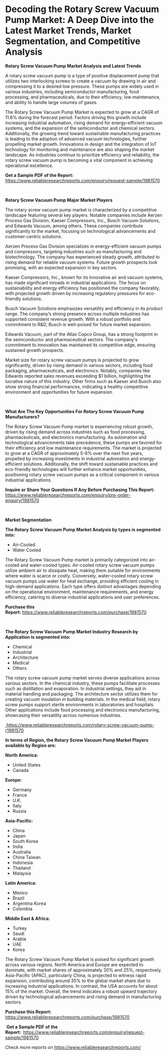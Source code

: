 <p><h1>Decoding the Rotary Screw Vacuum Pump Market: A Deep Dive into the Latest Market Trends, Market Segmentation, and Competitive Analysis</h1></p><p><strong>Rotary Screw Vacuum Pump Market Analysis and Latest Trends</strong></p>
<p><p>A rotary screw vacuum pump is a type of positive displacement pump that utilizes two interlocking screws to create a vacuum by drawing in air and compressing it to a desired low pressure. These pumps are widely used in various industries, including semiconductor manufacturing, food processing, and pharmaceuticals, due to their efficiency, low maintenance, and ability to handle large volumes of gases.</p><p>The Rotary Screw Vacuum Pump Market is expected to grow at a CAGR of 11.6% during the forecast period. Factors driving this growth include increasing industrial automation, rising demand for energy-efficient vacuum systems, and the expansion of the semiconductor and chemical sectors. Additionally, the growing trend toward sustainable manufacturing practices is leading to the adoption of advanced vacuum technologies, further propelling market growth. Innovations in design and the integration of IoT technology for monitoring and maintenance are also shaping the market landscape. As industries continue to prioritize efficiency and reliability, the rotary screw vacuum pump is becoming a vital component in achieving operational excellence.</p></p>
<p><strong>Get a Sample PDF of the Report:&nbsp;</strong> <a href="https://www.reliableresearchreports.com/enquiry/request-sample/1981570?utm_campaign=2655&utm_medium=2&utm_source=Github&utm_content=ia&utm_term=10042025&utm_id=rotary-screw-vacuum-pump">https://www.reliableresearchreports.com/enquiry/request-sample/1981570</a></p>
<p>&nbsp;</p>
<p><strong>Rotary Screw Vacuum Pump Major Market Players</strong></p>
<p><p>The rotary screw vacuum pump market is characterized by a competitive landscape featuring several key players. Notable companies include Aerzen Process Gas Division, Kaeser Compressors, Inc., Busch Vacuum Solutions, and Edwards Vacuum, among others. These companies contribute significantly to the market, focusing on technological advancements and customer-centric solutions.</p><p>Aerzen Process Gas Division specializes in energy-efficient vacuum pumps and compressors, targeting industries such as manufacturing and biotechnology. The company has experienced steady growth, attributed to rising demand for reliable vacuum systems. Future growth prospects look promising, with an expected expansion in key sectors.</p><p>Kaeser Compressors, Inc., known for its innovative air and vacuum systems, has made significant inroads in industrial applications. The focus on sustainability and energy efficiency has positioned the company favorably, with projected growth driven by increasing regulatory pressures for eco-friendly solutions.</p><p>Busch Vacuum Solutions emphasizes versatility and efficiency in its product range. The company’s strong presence across multiple industries has supported consistent revenue growth. With a robust portfolio and commitment to R&D, Busch is well-poised for future market expansion.</p><p>Edwards Vacuum, part of the Atlas Copco Group, has a strong footprint in the semiconductor and pharmaceutical sectors. The company's commitment to innovation has maintained its competitive edge, ensuring sustained growth prospects.</p><p>Market size for rotary screw vacuum pumps is projected to grow significantly, driven by rising demand in various sectors, including food packaging, pharmaceuticals, and electronics. Notably, companies like Edwards reported sales revenues exceeding $1 billion, highlighting the lucrative nature of this industry. Other firms such as Kaeser and Busch also show strong financial performances, indicating a healthy competitive environment and opportunities for future expansion.</p></p>
<p>&nbsp;</p>
<p><strong>What Are The Key Opportunities For Rotary Screw Vacuum Pump Manufacturers?</strong></p>
<p><p>The Rotary Screw Vacuum Pump market is experiencing robust growth, driven by rising demand across industries such as food processing, pharmaceuticals, and electronics manufacturing. As automation and technological advancements take precedence, these pumps are favored for their efficiency and low maintenance requirements. The market is projected to grow at a CAGR of approximately 5-6% over the next five years, propelled by increasing investments in industrial automation and energy-efficient solutions. Additionally, the shift toward sustainable practices and eco-friendly technologies will further enhance market opportunities, positioning rotary screw vacuum pumps as a critical component in various industrial applications.</p></p>
<p><strong>Inquire or Share Your Questions If Any Before Purchasing This Report:</strong> <a href="https://www.reliableresearchreports.com/enquiry/pre-order-enquiry/1981570?utm_campaign=2655&utm_medium=2&utm_source=Github&utm_content=ia&utm_term=10042025&utm_id=rotary-screw-vacuum-pump">https://www.reliableresearchreports.com/enquiry/pre-order-enquiry/1981570</a></p>
<p>&nbsp;</p>
<p><strong>Market Segmentation</strong></p>
<p><strong>The Rotary Screw Vacuum Pump Market Analysis by types is segmented into:</strong></p>
<p><ul><li>Air-Cooled</li><li>Water Cooled</li></ul></p>
<p><p>The Rotary Screw Vacuum Pump market is primarily categorized into air-cooled and water-cooled types. Air-cooled rotary screw vacuum pumps utilize ambient air to dissipate heat, making them suitable for environments where water is scarce or costly. Conversely, water-cooled rotary screw vacuum pumps use water for heat exchange, providing efficient cooling in high-demand applications. Each type offers distinct advantages depending on the operational environment, maintenance requirements, and energy efficiency, catering to diverse industrial applications and user preferences.</p></p>
<p><strong>Purchase this Report:&nbsp;</strong><a href="https://www.reliableresearchreports.com/purchase/1981570?utm_campaign=2655&utm_medium=2&utm_source=Github&utm_content=ia&utm_term=10042025&utm_id=rotary-screw-vacuum-pump">https://www.reliableresearchreports.com/purchase/1981570</a></p>
<p>&nbsp;</p>
<p><strong>The Rotary Screw Vacuum Pump Market Industry Research by Application is segmented into:</strong></p>
<p><ul><li>Chemical</li><li>Industrial</li><li>Architecture</li><li>Medical</li><li>Others</li></ul></p>
<p><p>The rotary screw vacuum pump market serves diverse applications across various sectors. In the chemical industry, these pumps facilitate processes such as distillation and evaporation. In industrial settings, they aid in material handling and packaging. The architecture sector utilizes them for creating vacuum insulation in building materials. In the medical field, rotary screw pumps support sterile environments in laboratories and hospitals. Other applications include food processing and electronics manufacturing, showcasing their versatility across numerous industries.</p></p>
<p><a href="https://www.reliableresearchreports.com/rotary-screw-vacuum-pump-r1981570?utm_campaign=2655&utm_medium=2&utm_source=Github&utm_content=ia&utm_term=10042025&utm_id=rotary-screw-vacuum-pump">&nbsp;https://www.reliableresearchreports.com/rotary-screw-vacuum-pump-r1981570</a></p>
<p><strong>In terms of Region, the Rotary Screw Vacuum Pump Market Players available by Region are:</strong></p>
<p>
    <p> <strong> North America: </strong>
        <ul>
            <li>United States</li>
            <li>Canada</li>
        </ul>
        </p> 
    <p> <strong> Europe: </strong>
        <ul>
            <li>Germany</li>
            <li>France</li>
            <li>U.K.</li>
            <li>Italy</li>
            <li>Russia</li>
        </ul>
        </p> 
    <p> <strong> Asia-Pacific: </strong>
        <ul>
            <li>China</li>
            <li>Japan</li>
            <li>South Korea</li>
            <li>India</li>
            <li>Australia</li>
            <li>China Taiwan</li>
            <li>Indonesia</li>
            <li>Thailand</li>
            <li>Malaysia</li>
        </ul>
        </p> 
    <p> <strong> Latin America: </strong>
        <ul>
            <li>Mexico</li>
            <li>Brazil</li>
            <li>Argentina Korea</li>
            <li>Colombia</li>
        </ul>
        </p> 
    <p> <strong> Middle East & Africa: </strong>
        <ul>
            <li>Turkey</li>
            <li>Saudi</li>
            <li>Arabia</li>
            <li>UAE</li>
            <li>Korea</li>
        </ul>
    </p>
    </p>
<p><p>The Rotary Screw Vacuum Pump Market is poised for significant growth across various regions. North America and Europe are expected to dominate, with market shares of approximately 30% and 25%, respectively. Asia-Pacific (APAC), particularly China, is projected to witness rapid expansion, contributing around 35% to the global market share due to increasing industrial applications. In contrast, the USA accounts for about 15% of the market. Overall, the trend indicates a robust upward trajectory driven by technological advancements and rising demand in manufacturing sectors.</p></p>
<p><strong>Purchase this Report: </strong><a href="https://www.reliableresearchreports.com/purchase/1981570?utm_campaign=2655&utm_medium=2&utm_source=Github&utm_content=ia&utm_term=10042025&utm_id=rotary-screw-vacuum-pump">https://www.reliableresearchreports.com/purchase/1981570</a></p>
<p>&nbsp;<strong>Get a Sample PDF of the Report:&nbsp;&nbsp;</strong><a href="https://www.reliableresearchreports.com/enquiry/request-sample/1981570?utm_campaign=2655&utm_medium=2&utm_source=Github&utm_content=ia&utm_term=10042025&utm_id=rotary-screw-vacuum-pump">https://www.reliableresearchreports.com/enquiry/request-sample/1981570</a></p>
<p><strong></strong></p>
<p>Check more reports on <a href="https://www.reliableresearchreports.com/?utm_campaign=2655&utm_medium=2&utm_source=Github&utm_content=ia&utm_term=10042025&utm_id=rotary-screw-vacuum-pump">https://www.reliableresearchreports.com/</a></p>